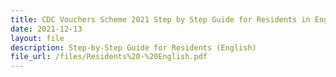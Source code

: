 ```yaml
---
title: CDC Vouchers Scheme 2021 Step by Step Guide for Residents in English
date: 2021-12-13
layout: file
description: Step-by-Step Guide for Residents (English)
file_url: /files/Residents%20-%20English.pdf
---
```



